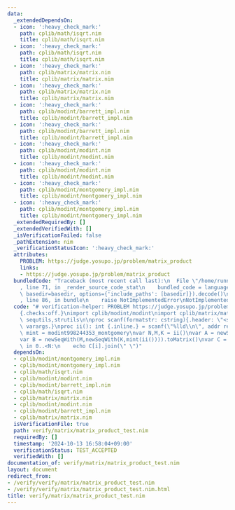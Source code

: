 ```yaml
---
data:
  _extendedDependsOn:
  - icon: ':heavy_check_mark:'
    path: cplib/math/isqrt.nim
    title: cplib/math/isqrt.nim
  - icon: ':heavy_check_mark:'
    path: cplib/math/isqrt.nim
    title: cplib/math/isqrt.nim
  - icon: ':heavy_check_mark:'
    path: cplib/matrix/matrix.nim
    title: cplib/matrix/matrix.nim
  - icon: ':heavy_check_mark:'
    path: cplib/matrix/matrix.nim
    title: cplib/matrix/matrix.nim
  - icon: ':heavy_check_mark:'
    path: cplib/modint/barrett_impl.nim
    title: cplib/modint/barrett_impl.nim
  - icon: ':heavy_check_mark:'
    path: cplib/modint/barrett_impl.nim
    title: cplib/modint/barrett_impl.nim
  - icon: ':heavy_check_mark:'
    path: cplib/modint/modint.nim
    title: cplib/modint/modint.nim
  - icon: ':heavy_check_mark:'
    path: cplib/modint/modint.nim
    title: cplib/modint/modint.nim
  - icon: ':heavy_check_mark:'
    path: cplib/modint/montgomery_impl.nim
    title: cplib/modint/montgomery_impl.nim
  - icon: ':heavy_check_mark:'
    path: cplib/modint/montgomery_impl.nim
    title: cplib/modint/montgomery_impl.nim
  _extendedRequiredBy: []
  _extendedVerifiedWith: []
  _isVerificationFailed: false
  _pathExtension: nim
  _verificationStatusIcon: ':heavy_check_mark:'
  attributes:
    PROBLEM: https://judge.yosupo.jp/problem/matrix_product
    links:
    - https://judge.yosupo.jp/problem/matrix_product
  bundledCode: "Traceback (most recent call last):\n  File \"/home/runner/.local/lib/python3.10/site-packages/onlinejudge_verify/documentation/build.py\"\
    , line 71, in _render_source_code_stat\n    bundled_code = language.bundle(stat.path,\
    \ basedir=basedir, options={'include_paths': [basedir]}).decode()\n  File \"/home/runner/.local/lib/python3.10/site-packages/onlinejudge_verify/languages/nim.py\"\
    , line 86, in bundle\n    raise NotImplementedError\nNotImplementedError\n"
  code: "# verification-helper: PROBLEM https://judge.yosupo.jp/problem/matrix_product\n\
    {.checks:off.}\nimport cplib/modint/modint\nimport cplib/matrix/matrix\nimport\
    \ sequtils,strutils\n\nproc scanf(formatstr: cstring){.header: \"<stdio.h>\",\
    \ varargs.}\nproc ii(): int {.inline.} = scanf(\"%lld\\n\", addr result)\n\ntype\
    \ mint = modint998244353_montgomery\nvar N,M,K = ii()\nvar A = newSeqWith(N,newSeqWith(M,mint(ii()))).toMatrix()\n\
    var B = newSeqWith(M,newSeqWith(K,mint(ii()))).toMatrix()\nvar C = A*B\nfor i\
    \ in 0..<N:\n    echo C[i].join(\" \")"
  dependsOn:
  - cplib/modint/montgomery_impl.nim
  - cplib/modint/montgomery_impl.nim
  - cplib/math/isqrt.nim
  - cplib/modint/modint.nim
  - cplib/modint/barrett_impl.nim
  - cplib/math/isqrt.nim
  - cplib/matrix/matrix.nim
  - cplib/modint/modint.nim
  - cplib/modint/barrett_impl.nim
  - cplib/matrix/matrix.nim
  isVerificationFile: true
  path: verify/matrix/matrix_product_test.nim
  requiredBy: []
  timestamp: '2024-10-13 16:58:04+09:00'
  verificationStatus: TEST_ACCEPTED
  verifiedWith: []
documentation_of: verify/matrix/matrix_product_test.nim
layout: document
redirect_from:
- /verify/verify/matrix/matrix_product_test.nim
- /verify/verify/matrix/matrix_product_test.nim.html
title: verify/matrix/matrix_product_test.nim
---
```

